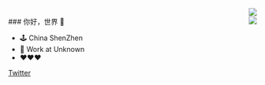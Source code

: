 <img align="right" src="https://github-readme-stats.vercel.app/api?username=uuk020&show_icons=true&hide_title=true&theme=solarized-light" />
<br />
<img align="right" src="https://github-readme-stats.vercel.app/api/top-langs/?username=uuk020&layout=compact">
### 你好，世界 👋

- 🕹 China ShenZhen
- 🔨 Work at Unknown
- ❤️❤️❤️

[Twitter](https://twitter.com/wythe_huang)


